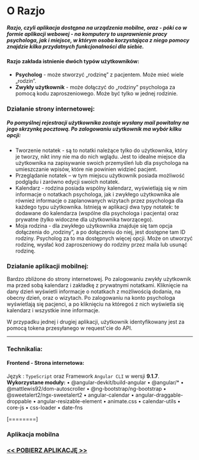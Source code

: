 # O Razjo

##### Razjo, czyli aplikacja dostępna na urządzenia mobilne, oraz - póki co w formie aplikacji webowej - na komputery to usprawnienie pracy psychologa, jak i miejsce, w którym osoba korzystająca z niego pomocy znajdzie kilka przydatnych funkcjonalności dla siebie.

#### Razjo zakłada istnienie dwóch typów użytkowników:
* **Psycholog** - może stworzyć „rodzinę” z pacjentem. Może mieć wiele „rodzin”.
* **Zwykły użytkownik** - może dołączyć do „rodziny” psychologa za pomocą kodu zaproszeniowego. Może być tylko w jednej rodzinie.

### Działanie strony internetowej:
##### Po pomyślnej rejestracji użytkownika zostaje wysłany mail powitalny na jego skrzynkę pocztową. Po  zalogowaniu użytkownik ma wybór kilku opcji:
- Tworzenie notatek - są to notatki należące tylko do użytkownika, który je tworzy, nikt inny nie ma do nich wglądu. Jest to idealne miejsce dla użytkownika na zapisywanie swoich przemyśleń lub dla psychologa na umieszczanie wpisów, które nie powinien widzieć pacjent.
- Przeglądanie notatek – w tym miejscu użytkownik posiada możliwość podglądu i zarówno edycji swoich notatek. 
- Kalendarz - rodzina posiada wspólny kalendarz, wyświetlają się w nim informacje o notatkach psychologa, jak i zwykłego użytkownika ale również informacje o zaplanowanych wizytach przez psychologa dla każdego typu użytkownika. Istnieją w aplikacji dwa typy notatek: te dodawane do kalendarza (wspólne dla psychologa i pacjenta) oraz prywatne (tylko widoczne dla użytkownika tworzącego).
- Moja rodzina - dla zwykłego użytkownika znajduje się tam opcja dołączenia do „rodziny”, a po dołączeniu do niej, jest dostępne tam ID rodziny. Psycholog za to ma dostępnych więcej opcji. Może on utworzyć rodzinę, wysłać kod zaproszeniowy do rodziny przez maila lub usunąć rodzinę.

### Działanie aplikacji mobilnej:
Bardzo zbliżone do strony internetowej. 
Po zalogowaniu zwykły użytkownik ma przed sobą kalendarz i zakładkę z prywatnymi notatkami. Kliknięcie na dany dzień wyświetli informacje o notatkach z możliwością dodania, na obecny dzień, oraz o wizytach.
Po zalogowaniu na konto psychologa wyświetlają się pacjenci, a po kliknięciu na któregoś z nich wyświetla się kalendarz i wszystkie inne informacje.

W przypadku jednej i drugiej aplikacji, użytkownik identyfikowany jest za pomocą tokena przesyłanego w request'cie do API.

------------

### Technikalia:
#### Frontend - Strona internetowa:
Język : `TypeScript` oraz Framework `Angular CLI` w wersji **9.1.7**.
**Wykorzystane moduły:**
•	@angular-devkit/build-angular
•	@angular/*
•	@mattlewis92/dom-autoscroller
•	@ng-bootstrap/ng-bootstrap
•	@sweetalert2/ngx-sweetalert2
•	angular-calendar
•	angular-draggable-droppable
•	angular-resizable-element
•	animate.css
•	calendar-utils
•	core-js
•	css-loader
•	date-fns

[========]

### Aplikacja mobilna 
### **[<< POBIERZ APLIKACJĘ >>](https://www.dropbox.com/s/23rw85sp8ryv8il/Razjo.apk?dl=1 "<< POBIERZ APLIKACJĘ >>")**
